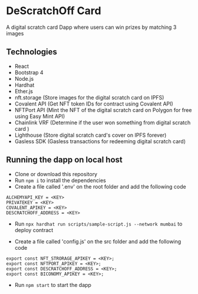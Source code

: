 # DeScratchOff Card
A digital scratch card Dapp where users can win prizes by matching 3 images

## Technologies
- React
- Bootstrap 4
- Node.js
- Hardhat
- Ether.js
- nft.storage (Store images for the digital scratch card on IPFS)
- Covalent API (Get NFT token IDs for contract using Covalent API)
- NFTPort API (Mint the NFT of the digital scratch card on Polygon for free using Easy Mint API)
- Chainlink VRF (Determine if the user won something from digital scratch card )
- Lighthouse (Store digital scratch card's cover on IPFS forever)
- Gasless SDK (Gasless transactions for redeeming digital scratch card)

## Running the dapp on local host
- Clone or download this repository
- Run `npm i` to install the dependencies
- Create a file called '.env' on the root folder and add the following code
```
ALCHEMYAPI_KEY = <KEY>
PRIVATEKEY = <KEY>
COVALENT_APIKEY = <KEY>
DESCRATCHOFF_ADDRESS = <KEY>
```
- Run `npx hardhat run scripts/sample-script.js --network mumbai` to deploy contract

- Create a file called 'config.js' on the src folder and add the following code
```
export const NFT_STRORAGE_APIKEY = <KEY>;
export const NFTPORT_APIKEY = <KEY>;
export const DESCRATCHOFF_ADDRESS = <KEY>;
export const BICONOMY_APIKEY = <KEY>;
```
- Run `npm start` to start the dapp